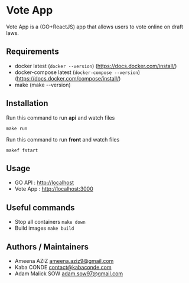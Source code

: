 # Vote App

Vote App is a (GO+ReactJS) app that allows users to vote online on draft laws.

## Requirements

- docker latest (`docker --version`) (https://docs.docker.com/install/)
- docker-compose latest (`docker-compose --version`) (https://docs.docker.com/compose/install/)
- make (make --version)

## Installation

Run this command to run **api** and watch files

```
make run
```

Run this command to run **front** and watch files

```
makef fstart
```

## Usage

- GO API : [http://localhost](http://localhost)
- Vote App : [http://localhost:3000](http://localhost:3000)

## Useful commands

- Stop all containers `make down`
- Build images `make build`

## Authors / Maintainers

- Ameena AZIZ <ameena.aziz9@gmail.com>
- Kaba CONDE <contact@kabaconde.com>
- Adam Malick SOW <adam.sow97@gmail.com>
